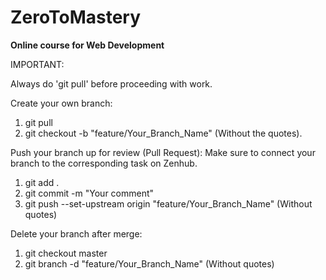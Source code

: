 # ZeroToMastery
**Online course for Web Development**

IMPORTANT:

Always do 'git pull' before proceeding with work.

Create your own branch:

1. git pull
2. git checkout -b "feature/Your_Branch_Name" (Without the quotes).

Push your branch up for review (Pull Request): Make sure to connect your branch to the corresponding task on Zenhub.

1. git add .
2. git commit -m "Your comment"
3. git push --set-upstream origin "feature/Your_Branch_Name" (Without quotes)

Delete your branch after merge:

1. git checkout master
2. git branch -d "feature/Your_Branch_Name" (Without quotes)
